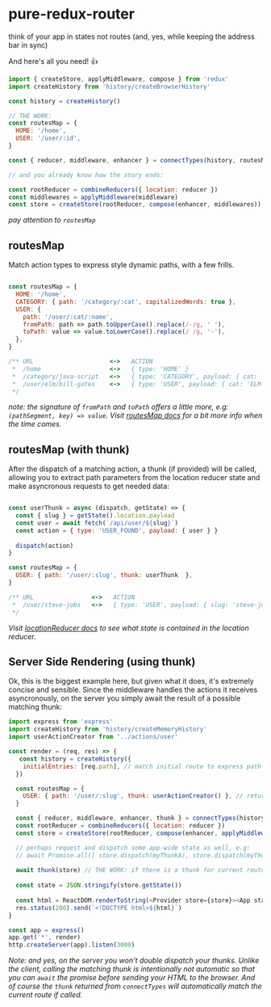 # pure-redux-router

think of your app in states not routes (and, yes, while keeping the address bar in sync)

And here's all you need! :+1:
```javascript
import { createStore, applyMiddleware, compose } from 'redux'
import createHistory from 'history/createBrowserHistory'

const history = createHistory()

// THE WORK:
const routesMap = { 
  HOME: '/home',
  USER: '/user/:id',
}

const { reducer, middleware, enhancer } = connectTypes(history, routesMap)

// and you already know how the story ends:

const rootReducer = combineReducers({ location: reducer })
const middlewares = applyMiddleware(middleware)
const store = createStore(rootReducer, compose(enhancer, middlewares))
```
*pay attention to `routesMap`*


## routesMap

Match action types to express style dynamic paths, with a few frills.
```javascript

const routesMap = {
  HOME: '/home',
  CATEGORY: { path: '/category/:cat', capitalizedWords: true },
  USER: { 
    path: '/user/:cat/:name',
    fromPath: path => path.toUpperCase().replace(/-/g, ' '),
    toPath: value => value.toLowerCase().replace(/ /g, '-'),
  },
}

/** URL                     <->   ACTION 
 *  /home                   <->   { type: 'HOME' }
 *  /category/java-script   <->   { type: 'CATEGORY', payload: { cat: 'Java Script' } }
 *  /user/elm/bill-gates    <->   { type: 'USER', payload: { cat: 'ELM', name: 'BILL GATES' } }
 */
```
*note: the signature of `fromPath` and `toPath` offers a little more, e.g: `(pathSegment, key) => value`. Visit [routesMap docs](http://github.com/faceyspacey/pure-redux-router/docs/routesMap) for a bit more info when the time comes.*


## routesMap (with thunk)
After the dispatch of a matching action, a thunk (if provided) will be called, allowing you to extract path parameters from the location reducer state and make asyncronous requests to get needed data:
```javascript

const userThunk = async (dispatch, getState) => {
  const { slug } = getState().location.payload
  const user = await fetch(`/api/user/${slug}`)
  const action = { type: 'USER_FOUND', payload: { user } }
  
  dispatch(action)
}

const routesMap = {
  USER: { path: '/user/:slug', thunk: userThunk  },
}

/** URL                <->   ACTION 
 *  /user/steve-jobs   <->   { type: 'USER', payload: { slug: 'steve-jobs' } }
 */
```
*Visit [locationReducer docs](http://github.com/faceyspacey/pure-redux-router/docs/locationReducer) to see what state is contained in the location reducer.*


## Server Side Rendering (using thunk)
Ok, this is the biggest example here, but given what it does, it's extremely concise and sensible. Since the middleware handles the actions it receives asyncronously, on the server you simply await the result of a possible matching thunk:
```javascript
import express from 'express'
import createHistory from 'history/createMemoryHistory'
import userActionCreator from '../actions/user'

const render = (req, res) => {
   const history = createHistory({
    initialEntries: [req.path], // match initial route to express path
  })

  const routesMap = {
    USER: { path: '/user/:slug', thunk: userActionCreator() }, // returns thunk from prev example
  }

  const { reducer, middleware, enhancer, thunk } = connectTypes(history, routesMap) // notice `thunk`
  const rootReducer = combineReducers({ location: reducer })
  const store = createStore(rootReducer, compose(enhancer, applyMiddleware(middleware)))

  // perhaps request and dispatch some app-wide state as well, e.g:
  // await Promise.all([ store.dispatch(myThunkA), store.dispatch(myThunkB) ])
  
  await thunk(store) // THE WORK: if there is a thunk for current route, it will be awaited here
  
  const state = JSON.stringify(store.getState())
  
  const html = ReactDOM.renderToString(<Provider store={store}><App state={state} /></Provider>)
  res.status(200).send(`<!DOCTYPE html>${html}`)
}

const app = express()
app.get('*', render)
http.createServer(app).listen(3000)
```
*Note: and yes, on the server you won't double dispatch your thunks. Unlike the client, calling the matching thunk is intentionally not automatic so that you can `await` the promise before sending your HTML to the browser. And of course the `thunk` returned from `connectTypes` will automatically match the current route if called.*
